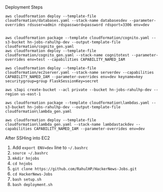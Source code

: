 Deployment Steps
```
aws cloudformation deploy --template-file cloudformation/databases.yaml --stack-name databasesdev --parameter-overrides rdsuser=admin rdspassword=password rdsport=3306 env=dev


aws cloudformation package --template cloudformation/cognito.yaml --s3-bucket hn-jobs-rahulhp-dev --output-template-file cloudformation/cognito_gen.yaml
aws cloudformation deploy --template-file cloudformation/cognito_gen.yaml --stack-name cognitotest --parameter-overrides env=test --capabilities CAPABILITY_NAMED_IAM

aws cloudformation deploy --template-file cloudformation/ec2server.yaml --stack-name serverdev --capabilities CAPABILITY_NAMED_IAM --parameter-overrides env=dev keyname=key securitygroup=group FlaskSessionKey=secret

aws s3api create-bucket --acl private --bucket hn-jobs-rahulhp-dev --region us-east-1

aws cloudformation package --template cloudformation\lambdas.yaml --s3-bucket hn-jobs-rahulhp-dev --output-template-file cloudformation\lambda_gen.yaml

aws cloudformation deploy --template-file cloudformation\lambda_gen.yaml --stack-name lambdastackdev --capabilities CAPABILITY_NAMED_IAM --parameter-overrides env=dev
```

After SSHing into EC2

1. Add `export ENV=dev` line to `~/.bashrc`
2. `source ~/.bashrc`
3. `mkdir hnjobs`
4. `cd hnjobs`
5. `git clone https://github.com/RahulHP/HackerNews-Jobs.git`
6. `cd HackerNews-Jobs`
7. `bash setup.sh`
8. `bash deployment.sh`